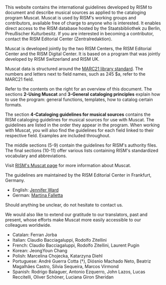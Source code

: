 
This website contains the international guidelines developed by RISM to document and describe musical sources as applied to the cataloging program Muscat. Muscat is used by RISM's working groups and contributors, available free of charge to anyone who is interested. It enables direct access to the RISM database hosted by the Staatsbibliothek zu Berlin, Preußischer Kulturbesitz. If you are interested in becoming a contributor, contact the RISM Editorial Center (Zentralredaktion).

Muscat is developed jointly by the two RISM Centers, the RISM Editorial Center and the RISM Digital Center. It is based on a program that was jointly developed by RISM Switzerland and RISM UK.  

Muscat data is structured around the [MARC21 library standard](https://www.loc.gov/marc/). The numbers and letters next to field names, such as 245 $a, refer to the MARC21 field.

Refer to the contents on the right for an overview of this document. The sections **2-Using Muscat** and **3-General cataloging principles** explain how to use the program: general functions, templates, how to catalog certain formats.

The section **4-Cataloging guidelines for musical sources** contains the RISM cataloging guidelines for musical sources for use with Muscat. The guidelines are listed in the order they appear in the program. When working with Muscat, you will also find the guidelines for each field linked to their respective field. Examples are included throughout.

The middle sections (5-9) contain the guidelines for RISM's authority files. The final sections (10-11) offer various lists containing RISM's standardized vocabulary and abbreviations.

Visit [RISM's Muscat page](https://rism.info/community/muscat.html) for more information about Muscat.

The guidelines are maintained by the RISM Editorial Center in Frankfurt, Germany.
 - English: [Jennifer Ward](mailto:jennifer.ward@rism.info)  
 - German: [Martina Falletta](mailto:martina.falletta@rism.info)  
 
Should anything be unclear, do not hesitate to contact us.  

We would also like to extend our gratitude to our translators, past and present, whose efforts make Muscat more easily accessible to our colleagues worldwide.  
 - Catalan: Ferran Jorba  
 - Italian: Claudio Bacciagaluppi, Rodolfo Zitellini  
 - French: Claudio Bacciagaluppi, Rodolfo Zitellini, Laurent Pugin  
 - Korean: JeongYoun Chang
 - Polish: Marcelina Chojecka, Katarzyna Diehl  
 - Portuguese: André Guerra Cotta (†), Diósnio Machado Neto, Beatriz Magalhães Castro, Silvia Sequeira, Marcos Virmond  
 - Spanish: Rodrigo Balaguer, Antonio Ezquerro, John Lazos, Lucas Reccitelli, Oliver Schöner, Luciana Giron Sheridan  

